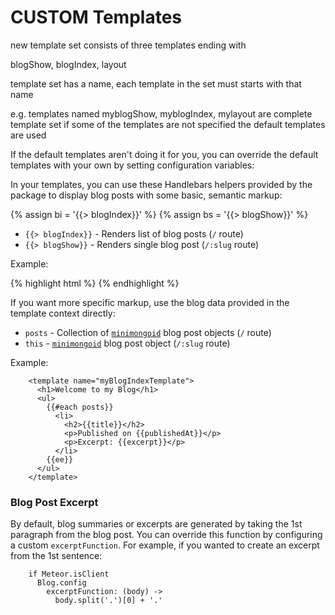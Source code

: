 CUSTOM Templates
================

new template set consists of three templates ending with

blogShow, blogIndex, layout

template set has a name, each template in the set must starts with that name

e.g. templates named myblogShow, myblogIndex, mylayout are complete template set
if some of the templates are not specified the default templates are used



If the default templates aren't doing it for you, you can override
the default templates with your own by setting configuration variables:


In your templates, you can use these Handlebars helpers provided by the package
to display blog posts with some basic, semantic markup:

{% assign bi = '{{> blogIndex}}' %}
{% assign bs = '{{> blogShow}}' %}
* `{{> blogIndex}}` - Renders list of blog posts (`/` route)
* `{{> blogShow}}` - Renders single blog post (`/:slug` route)

Example:

{% highlight html %}
<template name="myblogIndex">
  <h1>Welcome to my Blog</h1>
  <div>{{> blogIndex}}</div>
</template>
{% endhighlight %}

If you want more specific markup, use the blog data provided in the template
context directly:

* `posts` - Collection of [`minimongoid`](https://github.com/Exygy/minimongoid) blog post objects (`/` route)
* `this` - [`minimongoid`](https://github.com/Exygy/minimongoid) blog post object (`/:slug` route)

Example:

        <template name="myBlogIndexTemplate">
          <h1>Welcome to my Blog</h1>
          <ul>
            {{#each posts}}
              <li>
                <h2>{{title}}</h2>
                <p>Published on {{publishedAt}}</p>
                <p>Excerpt: {{excerpt}}</p>
              </li>
            {{ee}}
          </ul>
        </template>


### Blog Post Excerpt

By default, blog summaries or excerpts are generated by taking the 1st paragraph
from the blog post. You can override this function by configuring a custom
`excerptFunction`. For example, if you wanted to create an excerpt from the 1st
sentence:


        if Meteor.isClient
          Blog.config
            excerptFunction: (body) ->
              body.split('.')[0] + '.'


